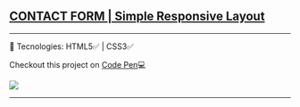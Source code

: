 ## <a href=""> CONTACT FORM | Simple Responsive Layout </a>
<hr/>
🚀 Tecnologies: HTML5✅  |
CSS3✅ 

Checkout this project on <a href="https://codepen.io/palomamorais-developer/pen/Popwaoa">Code Pen</a>💻

![](https://media.giphy.com/media/JQBDnG7lAQfuB4UjNy/giphy.gif)

<hr/>